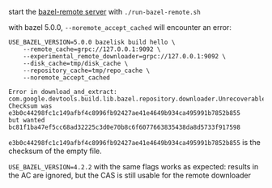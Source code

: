 start the [bazel-remote server](https://github.com/buchgr/bazel-remote) with `./run-bazel-remote.sh`

with bazel 5.0.0, `--noremote_accept_cached` will encounter an error:

```
USE_BAZEL_VERSION=5.0.0 bazelisk build hello \
    --remote_cache=grpc://127.0.0.1:9092 \
    --experimental_remote_downloader=grpc://127.0.0.1:9092 \
    --disk_cache=tmp/disk_cache \
    --repository_cache=tmp/repo_cache \
    --noremote_accept_cached
```

```
Error in download_and_extract: com.google.devtools.build.lib.bazel.repository.downloader.UnrecoverableHttpException: 
Checksum was e3b0c44298fc1c149afbf4c8996fb92427ae41e4649b934ca495991b7852b855
but wanted bc81f1ba47ef5cc68ad32225c3d0e70b8c6f6077663835438da8d5733f917598
```

`e3b0c44298fc1c149afbf4c8996fb92427ae41e4649b934ca495991b7852b855` is the checksum of the empty file.

`USE_BAZEL_VERSION=4.2.2` with the same flags works as expected: results in the AC are ignored, but the CAS is still usable for the remote downloader